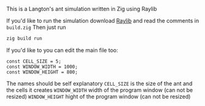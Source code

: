 This is a Langton's ant simulation written in Zig using Raylib

If you'd like to run the simulation download [Raylib](https://github.com/raysan5/raylib/releases) and read the comments in `build.zig`
Then just run
```sh
zig build run
```

If you'd like to you can edit the main file too:
```zig
const CELL_SIZE = 5;
const WINDOW_WIDTH = 1000;
const WINDOW_HEIGHT = 800;
```
The names should be self explanatory
`CELL_SIZE` is the size of the ant and the cells it creates
`WINDOW_WIDTH` width of the program window (can not be resized)
`WINDOW_HEIGHT` hight of the program window (can not be resized)
